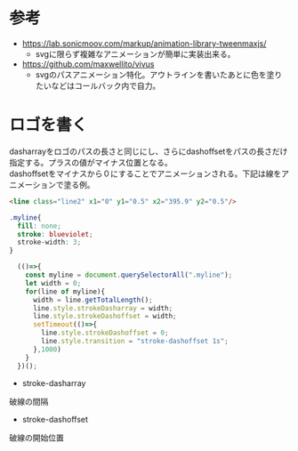 # 参考

- https://lab.sonicmoov.com/markup/animation-library-tweenmaxjs/
  - svgに限らず複雑なアニメーションが簡単に実装出来る。
- https://github.com/maxwellito/vivus
  - svgのパスアニメーション特化。アウトラインを書いたあとに色を塗りたいなどはコールバック内で自力。

# ロゴを書く

dasharrayをロゴのパスの長さと同じにし、さらにdashoffsetをパスの長さだけ指定する。プラスの値がマイナス位置となる。<br>
dashoffsetをマイナスから０にすることでアニメーションされる。下記は線をアニメーションで塗る例。

```html
<line class="line2" x1="0" y1="0.5" x2="395.9" y2="0.5"/>
```

```css
.myline{
  fill: none;
  stroke: blueviolet;
  stroke-width: 3;
}
```

```js
  (()=>{
    const myline = document.querySelectorAll(".myline");
    let width = 0;
    for(line of myline){
      width = line.getTotalLength();
      line.style.strokeDasharray = width;
      line.style.strokeDashoffset = width;
      setTimeout(()=>{
        line.style.strokeDashoffset = 0;
        line.style.transition = "stroke-dashoffset 1s";
      },1000)
    }
  })();
```

- stroke-dasharray

破線の間隔

- stroke-dashoffset

破線の開始位置
